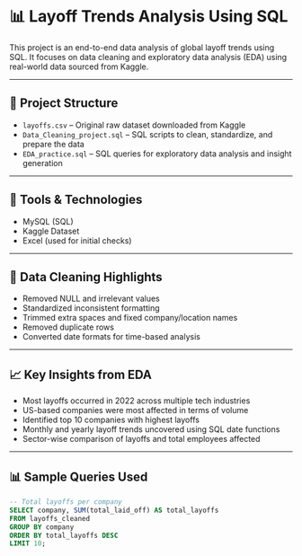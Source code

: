 # 📊 Layoff Trends Analysis Using SQL

This project is an end-to-end data analysis of global layoff trends using SQL. It focuses on data cleaning and exploratory data analysis (EDA) using real-world data sourced from Kaggle.

---

## 📁 Project Structure

- `layoffs.csv` – Original raw dataset downloaded from Kaggle  
- `Data_Cleaning_project.sql` – SQL scripts to clean, standardize, and prepare the data  
- `EDA_practice.sql` – SQL queries for exploratory data analysis and insight generation

---

## 🔧 Tools & Technologies

- MySQL (SQL)
- Kaggle Dataset
- Excel (used for initial checks)

---

## 🧹 Data Cleaning Highlights

- Removed NULL and irrelevant values
- Standardized inconsistent formatting
- Trimmed extra spaces and fixed company/location names
- Removed duplicate rows
- Converted date formats for time-based analysis

---

## 📈 Key Insights from EDA

- Most layoffs occurred in 2022 across multiple tech industries
- US-based companies were most affected in terms of volume
- Identified top 10 companies with highest layoffs
- Monthly and yearly layoff trends uncovered using SQL date functions
- Sector-wise comparison of layoffs and total employees affected

---

## 📊 Sample Queries Used

```sql
-- Total layoffs per company
SELECT company, SUM(total_laid_off) AS total_layoffs
FROM layoffs_cleaned
GROUP BY company
ORDER BY total_layoffs DESC
LIMIT 10;

